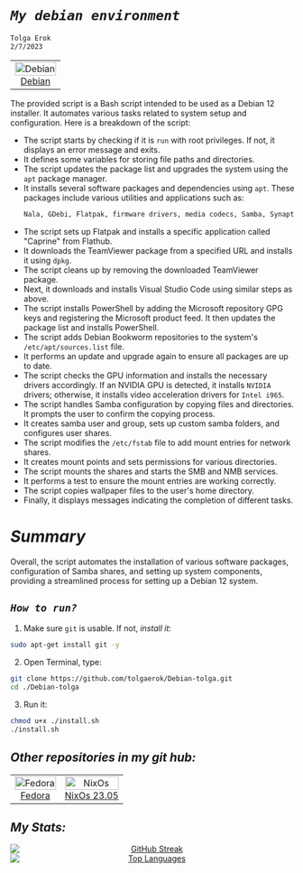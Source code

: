 

# *`My debian environment`*
```sh
Tolga Erok
2/7/2023
```
<div align="left">
  <table style="border-collapse: collapse; width: 100%; border: none;">
    <td align="center" style="border: none;">
        <a href="https://www.debian.org">
          <img src="https://flathub.org/img/distro/debian.svg" alt="Debian" style="width: 100%;">
          <br>Debian
        </a>
      </td>
    </tr>
  </table>
</div>

The provided script is a Bash script intended to be used as a Debian 12 installer. It automates various tasks related to system setup and configuration. Here is a breakdown of the script:

- The script starts by checking if it is `run` with root privileges. If not, it displays an error message and exits.
- It defines some variables for storing file paths and directories.
- The script updates the package list and upgrades the system using the `apt` package manager.
- It installs several software packages and dependencies using `apt`. These packages include various utilities and applications such as:
   ```sh
   Nala, GDebi, Flatpak, firmware drivers, media codecs, Samba, Synaptic, and more.
   ```
- The script sets up Flatpak and installs a specific application called "Caprine" from Flathub.
- It downloads the TeamViewer package from a specified URL and installs it using `dpkg`.
- The script cleans up by removing the downloaded TeamViewer package.
- Next, it downloads and installs Visual Studio Code using similar steps as above.
- The script installs PowerShell by adding the Microsoft repository GPG keys and registering the Microsoft product feed. It then updates the package list and installs PowerShell.
- The script adds Debian Bookworm repositories to the system's `/etc/apt/sources.list` file.
- It performs an update and upgrade again to ensure all packages are up to date.
- The script checks the GPU information and installs the necessary drivers accordingly. If an NVIDIA GPU is detected, it installs `NVIDIA` drivers; otherwise, it installs video acceleration drivers for `Intel i965`.
- The script handles Samba configuration by copying files and directories. It prompts the user to confirm the copying process.
- It creates samba user and group, sets up custom samba folders, and configures user shares.
- The script modifies the `/etc/fstab` file to add mount entries for network shares.
- It creates mount points and sets permissions for various directories.
- The script mounts the shares and starts the SMB and NMB services.
- It performs a test to ensure the mount entries are working correctly.
- The script copies wallpaper files to the user's home directory.
- Finally, it displays messages indicating the completion of different tasks.

# *Summary*
Overall, the script automates the installation of various software packages, configuration of Samba shares, and setting up system components, providing a streamlined process for setting up a Debian 12 system.

## *`How to run?`*

1. Make sure `git` is usable. If not, *install it:*

```sh
sudo apt-get install git -y
```

2. Open Terminal, type:

```sh
git clone https://github.com/tolgaerok/Debian-tolga.git
cd ./Debian-tolga
```

3. Run it:

```sh
chmod u+x ./install.sh
./install.sh
```

## *Other repositories in my git hub:*

<div align="center">
  <table style="border-collapse: collapse; width: 100%; border: none;">
    <tr>
     <td align="center" style="border: none;">
        <a href="https://github.com/tolgaerok/fedora-tolga">
          <img src="https://flathub.org/img/distro/fedora.svg" alt="Fedora" style="width: 100%;">
          <br>Fedora
        </a>
      </td>
      <td align="center" style="border: none;">
        <a href="https://github.com/tolgaerok/NixOS-tolga">
          <img src="https://flathub.org/img/distro/nixos.svg" alt="NixOs" style="width: 100%;">
          <br>NixOs 23.05
        </a>
      </td>
    </tr>
  </table>
</div>

## *My Stats:*

<div align="center">

<div style="text-align: center;">
  <a href="https://git.io/streak-stats" target="_blank">
    <img src="http://github-readme-streak-stats.herokuapp.com?user=tolgaerok&theme=dark&background=000000" alt="GitHub Streak" style="display: block; margin: 0 auto;">
  </a>
  <div style="text-align: center;">
    <a href="https://github.com/anuraghazra/github-readme-stats" target="_blank">
      <img src="https://github-readme-stats.vercel.app/api/top-langs/?username=tolgaerok&layout=compact&theme=vision-friendly-dark" alt="Top Languages" style="display: block; margin: 0 auto;">
    </a>
  </div>
</div>
</div>
